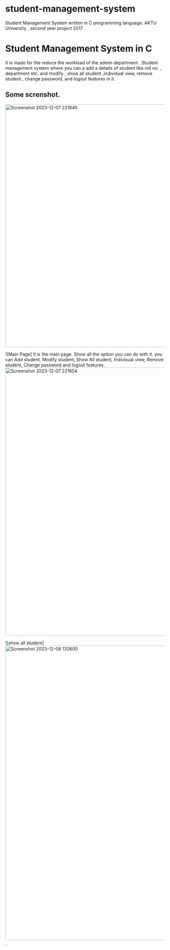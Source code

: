 # student-management-system

Student Management System written in C programming language. AKTU University , second year  project 2017  . <br> 
<h1>Student Management System in C</h1>
<p> It is made for the reduce the workload of the admin department . Student management system where you can a add a details of student like roll no. , department etc. and modify , show all student ,individual view, remove student , change password, and logout features in it.  
</p>
<h2>Some screnshot.</h2>
<img width="768" alt="Screenshot 2023-12-07 221645" src="https://github.com/mayank-kumar8070/student-management-system/assets/67200147/73f4639c-000e-49cc-8134-a2351916e136">

![Main Page]
It is the main page. Show all the option you can do with it. you can Add student, Modify 
student, Show All student, Indivisual view, Remove student, Change password and logout features.
<br><img width="848" alt="Screenshot 2023-12-07 221654" src="https://github.com/mayank-kumar8070/student-management-system/assets/67200147/51bb5b82-006b-4cc9-9de2-4152d8e9dcd2">

![show all student]
<br><img width="932" alt="Screenshot 2023-12-08 132600" src="https://github.com/mayank-kumar8070/student-management-system/assets/67200147/7632820f-0955-4380-af20-34fbb9c94869">
.  
<br>


